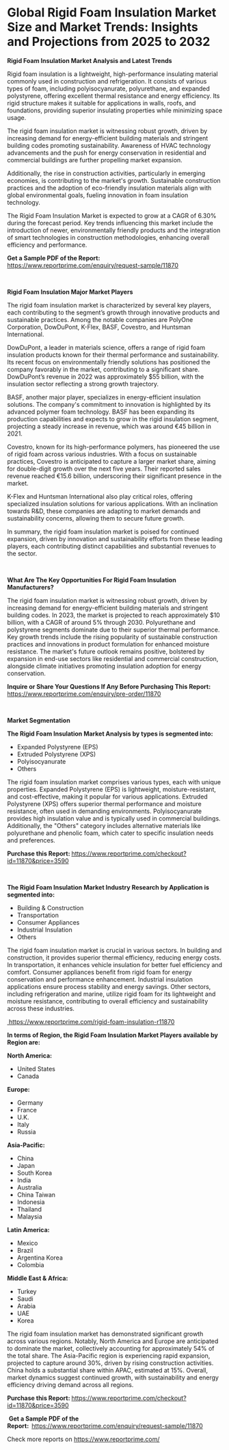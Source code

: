 <p><h1>Global Rigid Foam Insulation Market Size and Market Trends: Insights and Projections from 2025 to 2032</h1></p><p><strong>Rigid Foam Insulation Market Analysis and Latest Trends</strong></p>
<p><p>Rigid foam insulation is a lightweight, high-performance insulating material commonly used in construction and refrigeration. It consists of various types of foam, including polyisocyanurate, polyurethane, and expanded polystyrene, offering excellent thermal resistance and energy efficiency. Its rigid structure makes it suitable for applications in walls, roofs, and foundations, providing superior insulating properties while minimizing space usage.</p><p>The rigid foam insulation market is witnessing robust growth, driven by increasing demand for energy-efficient building materials and stringent building codes promoting sustainability. Awareness of HVAC technology advancements and the push for energy conservation in residential and commercial buildings are further propelling market expansion. </p><p>Additionally, the rise in construction activities, particularly in emerging economies, is contributing to the market's growth. Sustainable construction practices and the adoption of eco-friendly insulation materials align with global environmental goals, fueling innovation in foam insulation technology.</p><p>The Rigid Foam Insulation Market is expected to grow at a CAGR of 6.30% during the forecast period. Key trends influencing this market include the introduction of newer, environmentally friendly products and the integration of smart technologies in construction methodologies, enhancing overall efficiency and performance.</p></p>
<p><strong>Get a Sample PDF of the Report:&nbsp;</strong> <a href="https://www.reportprime.com/enquiry/request-sample/11870?utm_campaign=3118&utm_medium=2&utm_source=Github&utm_content=ia&utm_term=17032025&utm_id=rigid-foam-insulation">https://www.reportprime.com/enquiry/request-sample/11870</a></p>
<p>&nbsp;</p>
<p><strong>Rigid Foam Insulation Major Market Players</strong></p>
<p><p>The rigid foam insulation market is characterized by several key players, each contributing to the segment’s growth through innovative products and sustainable practices. Among the notable companies are PolyOne Corporation, DowDuPont, K-Flex, BASF, Covestro, and Huntsman International.</p><p>DowDuPont, a leader in materials science, offers a range of rigid foam insulation products known for their thermal performance and sustainability. Its recent focus on environmentally friendly solutions has positioned the company favorably in the market, contributing to a significant share. DowDuPont’s revenue in 2022 was approximately $55 billion, with the insulation sector reflecting a strong growth trajectory.</p><p>BASF, another major player, specializes in energy-efficient insulation solutions. The company's commitment to innovation is highlighted by its advanced polymer foam technology. BASF has been expanding its production capabilities and expects to grow in the rigid insulation segment, projecting a steady increase in revenue, which was around €45 billion in 2021.</p><p>Covestro, known for its high-performance polymers, has pioneered the use of rigid foam across various industries. With a focus on sustainable practices, Covestro is anticipated to capture a larger market share, aiming for double-digit growth over the next five years. Their reported sales revenue reached €15.6 billion, underscoring their significant presence in the market.</p><p>K-Flex and Huntsman International also play critical roles, offering specialized insulation solutions for various applications. With an inclination towards R&D, these companies are adapting to market demands and sustainability concerns, allowing them to secure future growth.</p><p>In summary, the rigid foam insulation market is poised for continued expansion, driven by innovation and sustainability efforts from these leading players, each contributing distinct capabilities and substantial revenues to the sector.</p></p>
<p>&nbsp;</p>
<p><strong>What Are The Key Opportunities For Rigid Foam Insulation Manufacturers?</strong></p>
<p><p>The rigid foam insulation market is witnessing robust growth, driven by increasing demand for energy-efficient building materials and stringent building codes. In 2023, the market is projected to reach approximately $10 billion, with a CAGR of around 5% through 2030. Polyurethane and polystyrene segments dominate due to their superior thermal performance. Key growth trends include the rising popularity of sustainable construction practices and innovations in product formulation for enhanced moisture resistance. The market's future outlook remains positive, bolstered by expansion in end-use sectors like residential and commercial construction, alongside climate initiatives promoting insulation adoption for energy conservation.</p></p>
<p><strong>Inquire or Share Your Questions If Any Before Purchasing This Report:</strong> <a href="https://www.reportprime.com/enquiry/pre-order/11870?utm_campaign=3118&utm_medium=2&utm_source=Github&utm_content=ia&utm_term=17032025&utm_id=rigid-foam-insulation">https://www.reportprime.com/enquiry/pre-order/11870</a></p>
<p>&nbsp;</p>
<p><strong>Market Segmentation</strong></p>
<p><strong>The Rigid Foam Insulation Market Analysis by types is segmented into:</strong></p>
<p><ul><li>Expanded Polystyrene (EPS)</li><li>Extruded Polystyrene (XPS)</li><li>Polyisocyanurate</li><li>Others</li></ul></p>
<p><p>The rigid foam insulation market comprises various types, each with unique properties. Expanded Polystyrene (EPS) is lightweight, moisture-resistant, and cost-effective, making it popular for various applications. Extruded Polystyrene (XPS) offers superior thermal performance and moisture resistance, often used in demanding environments. Polyisocyanurate provides high insulation value and is typically used in commercial buildings. Additionally, the "Others" category includes alternative materials like polyurethane and phenolic foam, which cater to specific insulation needs and preferences.</p></p>
<p><strong>Purchase this Report:&nbsp;</strong><a href="https://www.reportprime.com/checkout?id=11870&price=3590&utm_campaign=3118&utm_medium=2&utm_source=Github&utm_content=ia&utm_term=17032025&utm_id=rigid-foam-insulation">https://www.reportprime.com/checkout?id=11870&price=3590</a></p>
<p>&nbsp;</p>
<p><strong>The Rigid Foam Insulation Market Industry Research by Application is segmented into:</strong></p>
<p><ul><li>Building & Construction</li><li>Transportation</li><li>Consumer Appliances</li><li>Industrial Insulation</li><li>Others</li></ul></p>
<p><p>The rigid foam insulation market is crucial in various sectors. In building and construction, it provides superior thermal efficiency, reducing energy costs. In transportation, it enhances vehicle insulation for better fuel efficiency and comfort. Consumer appliances benefit from rigid foam for energy conservation and performance enhancement. Industrial insulation applications ensure process stability and energy savings. Other sectors, including refrigeration and marine, utilize rigid foam for its lightweight and moisture resistance, contributing to overall efficiency and sustainability across these industries.</p></p>
<p><a href="https://www.reportprime.com/rigid-foam-insulation-r11870?utm_campaign=3118&utm_medium=2&utm_source=Github&utm_content=ia&utm_term=17032025&utm_id=rigid-foam-insulation">&nbsp;https://www.reportprime.com/rigid-foam-insulation-r11870</a></p>
<p><strong>In terms of Region, the Rigid Foam Insulation Market Players available by Region are:</strong></p>
<p>
    <p> <strong> North America: </strong>
        <ul>
            <li>United States</li>
            <li>Canada</li>
        </ul>
        </p> 
    <p> <strong> Europe: </strong>
        <ul>
            <li>Germany</li>
            <li>France</li>
            <li>U.K.</li>
            <li>Italy</li>
            <li>Russia</li>
        </ul>
        </p> 
    <p> <strong> Asia-Pacific: </strong>
        <ul>
            <li>China</li>
            <li>Japan</li>
            <li>South Korea</li>
            <li>India</li>
            <li>Australia</li>
            <li>China Taiwan</li>
            <li>Indonesia</li>
            <li>Thailand</li>
            <li>Malaysia</li>
        </ul>
        </p> 
    <p> <strong> Latin America: </strong>
        <ul>
            <li>Mexico</li>
            <li>Brazil</li>
            <li>Argentina Korea</li>
            <li>Colombia</li>
        </ul>
        </p> 
    <p> <strong> Middle East & Africa: </strong>
        <ul>
            <li>Turkey</li>
            <li>Saudi</li>
            <li>Arabia</li>
            <li>UAE</li>
            <li>Korea</li>
        </ul>
    </p>
    </p>
<p><p>The rigid foam insulation market has demonstrated significant growth across various regions. Notably, North America and Europe are anticipated to dominate the market, collectively accounting for approximately 54% of the total share. The Asia-Pacific region is experiencing rapid expansion, projected to capture around 30%, driven by rising construction activities. China holds a substantial share within APAC, estimated at 15%. Overall, market dynamics suggest continued growth, with sustainability and energy efficiency driving demand across all regions.</p></p>
<p><strong>Purchase this Report: </strong><a href="https://www.reportprime.com/checkout?id=11870&price=3590&utm_campaign=3118&utm_medium=2&utm_source=Github&utm_content=ia&utm_term=17032025&utm_id=rigid-foam-insulation">https://www.reportprime.com/checkout?id=11870&price=3590</a></p>
<p>&nbsp;<strong>Get a Sample PDF of the Report:&nbsp;&nbsp;</strong><a href="https://www.reportprime.com/enquiry/request-sample/11870?utm_campaign=3118&utm_medium=2&utm_source=Github&utm_content=ia&utm_term=17032025&utm_id=rigid-foam-insulation">https://www.reportprime.com/enquiry/request-sample/11870</a></p>
<p><strong></strong></p>
<p>Check more reports on <a href="https://www.reportprime.com/?utm_campaign=3118&utm_medium=2&utm_source=Github&utm_content=ia&utm_term=17032025&utm_id=rigid-foam-insulation">https://www.reportprime.com/</a></p>